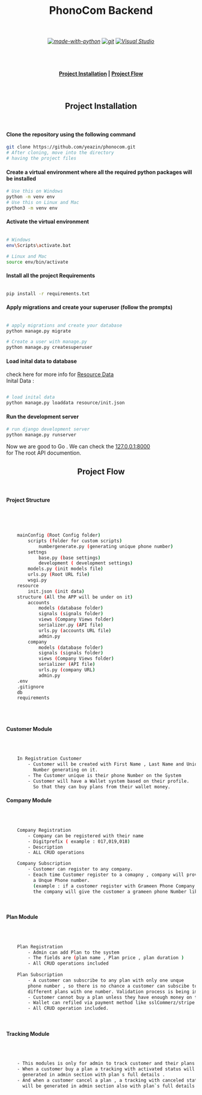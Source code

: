 <h1 align="center"> PhonoCom Backend </h1><br>
<h6 align="Center">

[![made-with-python](https://img.shields.io/badge/Made%20with-Python-1f425f.svg)](https://www.python.org/)
 [![git](https://badgen.net/badge/icon/git?icon=git&label)](https://git-scm.com) [![Visual Studio](https://badgen.net/badge/icon/visualstudio?icon=visualstudio&label)](https://visualstudio.microsoft.com) 

</h6>

<br>

<h4 align="center">
<a href="https://github.com/yeazin/phonocom#-project-installation-"> Project Installation</a> | 
<a href="https://github.com/yeazin/phonocom#project-flow"> Project Flow </a>
</h4>

<br>


<h2 align="center"> Project Installation </h2>
<br>

#### Clone the repository using the following command

```bash
git clone https://github.com/yeazin/phonocom.git
# After cloning, move into the directory 
# having the project files 
```
#### Create a virtual environment where all the required python packages will be installed

```bash
# Use this on Windows
python -m venv env
# Use this on Linux and Mac
python3 -m venv env
```
#### Activate the virtual environment

```bash

# Windows
env\Scripts\activate.bat

# Linux and Mac
source env/bin/activate

```
#### Install all the project Requirements

```bash

pip install -r requirements.txt

```
#### Apply migrations and create your superuser (follow the prompts)

```bash

# apply migrations and create your database
python manage.py migrate

# Create a user with manage.py
python manage.py createsuperuser

```
#### Load inital data to database <br>
check here for more info for [Resource Data](https://github.com/yeazin/phonocom/tree/main/resource#-resource-data-) <br>
Inital Data : 

```bash

# load inital data
python manage.py loaddata resource/init.json

```

#### Run the development server

```bash
# run django development server
python manage.py runserver

```
Now we are good to Go . We can check the [127.0.0.1:8000](http://127.0.0.1:8000) <br> for The root API documention.
<br>

<h2 align="center">Project Flow</h2>
<br>

#### Project Structure 
<br>

```bash 


    mainConfig (Root Config folder)
        scripts (folder for custom scripts)
            numbergenerate.py (generating unique phone number)
        settngs
            base.py (base settings)
            development ( development settings)
        models.py (init models file)
        urls.py (Root URL file)
        wsgi.py
    resource 
        init.json (init data)
    structure (All the APP will be under on it)
        accounts
            models (database folder)            
            signals (signals folder)
            views (Company Views folder)
            serializer.py (API file)
            urls.py (accounts URL file)
            admin.py
        company
            models (database folder)
            signals (signals folder)
            views (Company Views folder)
            serializer (API file)
            urls.py (company URL)
            admin.py
    .env
    .gitignore
    db
    requirements 
    

```
<br>


#### Customer  Module 
<br>

```bash 

    In Registration Customer 
        - Customer will be created with First Name , Last Name and Unique phone 
          Number generating on it. 
        - The Customer unique is their phone Number on the System
        - Customer will have a Wallet system based on their profile.
          So that they can buy plans from their wallet money.

```

#### Company Module 
<br>

```bash 

    Company Registration 
        - Company can be registered with their name 
        - Digitprefix ( example : 017,019,018)
        - Description 
        - ALL CRUD operations 

    Company Subscription 
        - Customer can register to any company.
        - Eeach time Customer register to a comapny , company will provide them 
          a Unque Phone number.
          (example : if a customer register with Grameen Phone Company then 
          the company will give the customer a grameen phone Number like - 0172453...  )


```
<br>

#### Plan Module 
<br>

```bash 

    Plan Registration 
        - Admin can add Plan to the system 
        - The fields are (plan name , Plan price , plan duration )
        - All CRUD operations included 
    
    Plan Subscription 
        - A customer can subscribe to any plan with only one unque 
        phone number , so there is no chance a customer can subscibe to 
        different plans with one number. Validation process is being implimented on the system. 
        - Customer cannot buy a plan unless they have enough money on their wallet. 
        - Wallet can refiled via payment method like sslCommerz/stripe . 
        - All CRUD operation included. 


```
<br>


#### Tracking Module 
<br>

```bash 

    - This modules is only for admin to track customer and their plans.
    - When a customer buy a plan a tracking with activated status will 
      generated in admin section with plan`s full details . 
    - And when a customer cancel a plan , a tracking with canceled status 
      will be generated in admin section also with plan`s full details.


```
<br>

